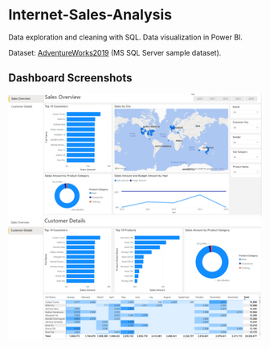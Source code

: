 # Internet-Sales-Analysis
Data exploration and cleaning with SQL. Data visualization in Power BI.

Dataset: [AdventureWorks2019](https://github.com/Microsoft/sql-server-samples/releases/download/adventureworks/AdventureWorksDW2019.bak) (MS SQL Server sample dataset).

## Dashboard Screenshots

<p align="center">
  <img src="https://github.com/luis-a-miranda/Internet-Sales-Analysis/blob/main/report/sales_overview.PNG">
  <img src="https://github.com/luis-a-miranda/Internet-Sales-Analysis/blob/main/report/customer_details.PNG">
</p>

